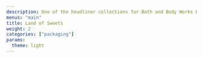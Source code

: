 ```yaml
---
description: One of the headliner collections for Bath and Body Works Holiday 2019.
menus: "main"
title: Land of Sweets
weight: 2
categories: ["packaging"]
params:
  theme: light
---
```

